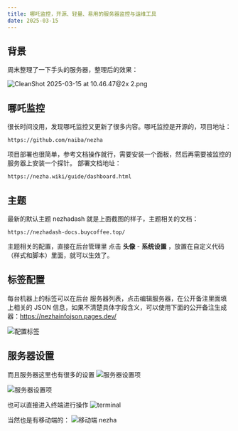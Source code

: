 ```yaml
--- 
title: 哪吒监控，开源、轻量、易用的服务器监控与运维工具
date: 2025-03-15
---
```




## 背景
周末整理了一下手头的服务器，整理后的效果：

![CleanShot 2025-03-15 at 10.46.47@2x 2.png](https://assets.068666.xyz/blog/assets/2025/03/eda71b529ddf771176386ccee881b58c.png)



## 哪吒监控
很长时间没用，发现哪吒监控又更新了很多内容。哪吒监控是开源的，项目地址：

```
https://github.com/naiba/nezha
```

项目部署也很简单，参考文档操作就行，需要安装一个面板，然后再需要被监控的服务器上安装一个探针。
部署文档地址：

```
https://nezha.wiki/guide/dashboard.html
```

## 主题
最新的默认主题 nezhadash 就是上面截图的样子，主题相关的文档：

```
https://nezhadash-docs.buycoffee.top/
```


主题相关的配置，直接在后台管理里 点击 **头像** - **系统设置** ，放置在自定义代码（样式和脚本）里面，就可以生效了。

## 标签配置
每台机器上的标签可以在后台 服务器列表，点击编辑服务器，在公开备注里面填上相关的 JSON 信息，如果不清楚具体字段含义，可以使用下面的公开备注生成器：https://nezhainfojson.pages.dev/

![配置标签](https://assets.068666.xyz/blog/assets/2025/03/f04d62c21c5065498d9d905236d59ae7.png)

## 服务器设置
而且服务器这里也有很多的设置
![服务器设置项](https://assets.068666.xyz/blog/assets/2025/03/e2165670f9173b77b680eefefb996764.png)

![服务器设置项](https://assets.068666.xyz/blog/assets/2025/03/40a85d5fde5566827f7ab634f11b358a.png)



也可以直接进入终端进行操作
![terminal](https://assets.068666.xyz/blog/assets/2025/03/665b442d3ccdc5070ee97ceec2652a26.png)

当然也是有移动端的：
![移动端 nezha](https://assets.068666.xyz/blog/assets/2025/03/e682d3f6c90e48176072aa27eaed226d.jpg)
